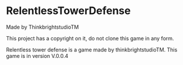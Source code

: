# RelentlessTowerDefense
Made by ThinkbrightstudioTM 


This project has a copyright on it, do not clone this game in any form.

Relentless tower defense is a game made by thinkbrightstudioTM. This game is in version V.0.0.4
